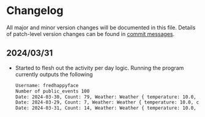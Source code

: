 # Changelog

All major and minor version changes will be documented in this file. Details of
patch-level version changes can be found in [commit messages](../../commits/master).

## 2024/03/31

- Started to flesh out the activity per day logic. Running the program currently outputs the following

	```txt
	Username: fredhappyface
	Number of public_events 100
	Date: 2024-03-30, Count: 79, Weather: Weather { temperature: 10.0, conditions: "sunny" }
	Date: 2024-03-29, Count: 7, Weather: Weather { temperature: 10.0, conditions: "sunny" }
	Date: 2024-03-31, Count: 14, Weather: Weather { temperature: 10.0, conditions: "sunny" }
	```
